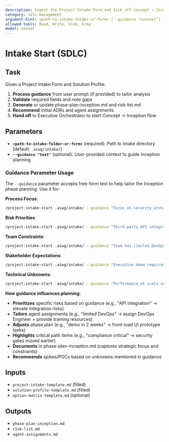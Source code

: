 ```yaml
---
description: Ingest the Project Intake Form and kick off Concept → Inception with agent assignments, accepts optional guidance to tailor process
category: sdlc-management
argument-hint: <path-to-intake-folder-or-form> [--guidance "context"]
allowed-tools: Read, Write, Glob, Grep
model: sonnet
---
```


# Intake Start (SDLC)

## Task

Given a Project Intake Form and Solution Profile:

1. **Process guidance** from user prompt (if provided) to tailor analysis
2. **Validate** required fields and note gaps
3. **Generate** or update phase-plan-inception.md and risk-list.md
4. **Recommend** initial ADRs and agent assignments
5. **Hand off** to Executive Orchestrator to start Concept → Inception flow

## Parameters

- **`<path-to-intake-folder-or-form>`** (required): Path to intake directory (default: `.aiwg/intake/`)
- **`--guidance "text"`** (optional): User-provided context to guide inception planning

### Guidance Parameter Usage

The `--guidance` parameter accepts free-form text to help tailor the Inception phase planning. Use it for:

**Process Focus**:
```bash
/project:intake-start .aiwg/intake/ --guidance "Focus on security architecture first, compliance is critical path"
```

**Risk Priorities**:
```bash
/project:intake-start .aiwg/intake/ --guidance "Third-party API integration is biggest unknown, needs spike ASAP"
```

**Team Constraints**:
```bash
/project:intake-start .aiwg/intake/ --guidance "Team has limited DevOps experience, need extra support for infrastructure setup"
```

**Stakeholder Expectations**:
```bash
/project:intake-start .aiwg/intake/ --guidance "Executive demo required in 2 weeks, need working prototype for fundraising"
```

**Technical Unknowns**:
```bash
/project:intake-start .aiwg/intake/ --guidance "Performance at scale unproven, need load testing POC before committing to architecture"
```

**How guidance influences planning**:
- **Prioritizes** specific risks based on guidance (e.g., "API integration" → elevate integration risks)
- **Tailors** agent assignments (e.g., "limited DevOps" → assign DevOps Engineer + provide training resources)
- **Adjusts** phase plan (e.g., "demo in 2 weeks" → front-load UI prototype tasks)
- **Highlights** critical path items (e.g., "compliance critical" → security gates moved earlier)
- **Documents** in phase-plan-inception.md (captures strategic focus and constraints)
- **Recommends** spikes/POCs based on unknowns mentioned in guidance

## Inputs

- `project-intake-template.md` (filled)
- `solution-profile-template.md` (filled)
- `option-matrix-template.md` (optional)

## Outputs

- `phase-plan-inception.md`
- `risk-list.md`
- `agent-assignments.md`
